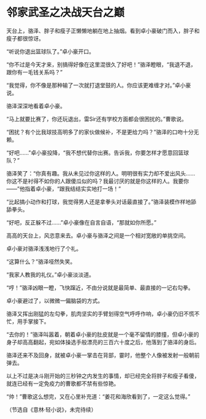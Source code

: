 # 邻家武圣之决战天台之巅

天台上，骆泽、胖子和瘦子正懒懒地躺在地上抽烟。看到卓小豪破门而入，胖子和瘦子都很惊讶。 

“听说你退出篮球队了。”卓小豪开口。 

“你不过是今天才来，别搞得好像在这里混很久了好吧！”骆泽瞪眼，“我退不退，跟你有一毛钱关系吗？” 

“我觉得，你不像是那种输了一次就打退堂鼓的人。你应该更难缠才对。”卓小豪说。 

骆泽深深地看着卓小豪。 

“马上就要比赛了，你还玩退出，雷Sir还有学校方面都会很困扰的。”曹歌说。 

“困扰？有个比我球技高明多了的家伙做候补，不是更给力吗？”骆泽的口吻十分无赖。 

“好吧……”卓小豪投降，“我不想代替你出赛。告诉我，你要怎样才愿意回篮球队？” 

骆泽笑了：“你真有趣。我从未见过你这样的人。明明很有实力却不爱出风头……你这不是衬得不如你的人跟傻瓜似的吗？我最讨厌的就是你这样的人。我要你——”他指着卓小豪，“跟我结结实实地打一场！” 

“比起搞小动作和打球，我觉得男人还是拿拳头对话最直接了。”骆泽装模作样地舔舔拳头。 

“好吧，反正躲不过……”卓小豪像在自言自语，“那就如你所愿。” 

高高的天台上，风恣意来去。卓小豪与骆泽之间是一个相对宽敞的单挑空间。 

卓小豪对骆泽浅浅地行了个礼。 

“这算什么？”骆泽哑然失笑。 

“我家人教我的礼仪。”卓小豪淡淡道。 

“哼！”骆泽凶眼一瞪，飞快蹿近，不由分说就是最简单、最直接的一记右勾拳。 

卓小豪避过了，以微微一偏脑袋的方式。 

骆泽又挥出刚猛的左勾拳，肌肉坚实的手臂划得空气呼呼作响，卓小豪仍旧不慌不忙，用手掌接下。 

“去你的！”骆泽叫嚣着，朝着卓小豪的肚皮就是一个毫不留情的膝撞，但卓小豪的身子却高高翻起，宛如体操选手般漂亮的三百六十度之后，他落到了骆泽的身后。 

骆泽还来不及回身，就被卓小豪一掌击在背部，霎时，他整个人像被发射一般朝前弹去。 

以上不过是决斗刚开始的三秒钟之内发生的事情，却已经完全将胖子和瘦子看傻，就连已经有一定免疫力的曹歌都不禁有些惊艳。 

“帅！”曹歌这么想完，又在心里补充道：“姜花和海欣看到了，一定这么觉得。” 

（节选自《意林·轻小说》，未完待续）